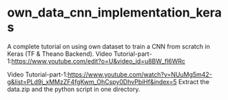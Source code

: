 # own_data_cnn_implementation_keras
A complete tutorial on using own dataset to train a CNN from scratch in Keras (TF &amp; Theano Backend).
Video Tutorial-part-1:https://www.youtube.com/edit?o=U&video_id=u8BW_fl6WRc

Video Tutorial-part-1:https://www.youtube.com/watch?v=NUuMg5m42-g&list=PLd9i_xMMzZF4fgKwm_OhCspy0DhvPbiHf&index=5
Extract the data.zip and the python script in one directory.
